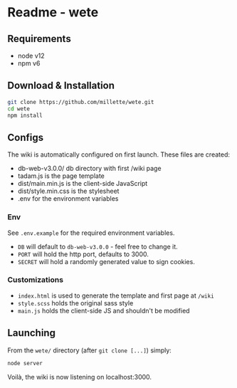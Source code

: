 # Readme - wete

## Requirements

- node v12
- npm v6

## Download & Installation

```sh
git clone https://github.com/millette/wete.git
cd wete
npm install
```

## Configs

The wiki is automatically configured on first launch. These files are created:

- db-web-v3.0.0/ db directory with first /wiki page
- tadam.js is the page template
- dist/main.min.js is the client-side JavaScript
- dist/style.min.css is the stylesheet
- .env for the environment variables

### Env

See `.env.example` for the required environment variables.

- `DB` will default to `db-web-v3.0.0` - feel free to change it.
- `PORT` will hold the http port, defaults to 3000.
- `SECRET` will hold a randomly generated value to sign cookies.

### Customizations

- `index.html` is used to generate the template and first page at `/wiki`
- `style.scss` holds the original sass style
- `main.js` holds the client-side JS and shouldn't be modified

## Launching

From the `wete/` directory (after `git clone [...]`) simply:

```sh
node server
```

Voilà, the wiki is now listening on localhost:3000.
